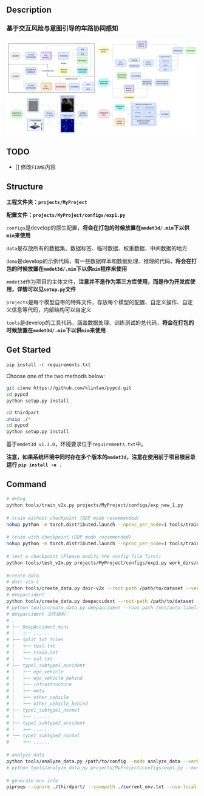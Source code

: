 ## Description

### **基于交互风险与意图引导的车路协同感知**

![](/assets/images/base.png)

## TODO

- [] 修改`FIXME`内容

## Structure

**工程文件夹：`projects/MyProject`**

**配置文件：`projects/MyProject/configs/exp1.py`**

`configs`是develop的原生配置，**将会在打包的时候放置在`mmdet3d/.mim`下以供`mim`来使用**

`data`是存放所有的数据集、数据标签、临时数据、权重数据、中间数据的地方

`demo`是develop的示例代码，有一些数据样本和数据处理、推理的代码，**将会在打包的时候放置在`mmdet3d/.mim`下以供`mim`程序来使用**

`mmdet3d`作为项目的主体文件，**注意并不是作为第三方库使用，而是作为开发库使用，详情可以见`setup.py`文件**

`projects`是每个模型自带的特殊文件，存放每个模型的配置、自定义操作、自定义信息等代码，内部结构可以自定义

`tools`是develop的工具代码，涵盖数据处理、训练测试的总代码，**将会在打包的时候放置在`mmdet3d/.mim`下以供`mim`来使用**

## Get Started

`pip install -r requirements.txt`

Choose one of the two methods below:

```Bash
git clone https://github.com/klintan/pypcd.git
cd pypcd
python setup.py install
```

```Bash
cd thirdpart
unzip ./*
cd pypcd
python setup.py install
```

基于`mmdet3d v1.3.0`，环境要求位于`requirements.txt`中。

**注意，如果系统环境中同时存在多个版本的`mmdet3d`，注意在使用前于项目根目录运行 `pip install -e .`**

## Command

```Bash
# debug
python tools/train_v2x.py projects/MyProject/configs/exp_new_1.py

# train without checkpoint (DDP mode recommended)
nohup python -m torch.distributed.launch --nproc_per_node=1 tools/train_v2x.py projects/MyProject/configs/exp1.py --launcher pytorch &

# train with checkpoint (DDP mode recommended)
nohup python -m torch.distributed.launch --nproc_per_node=1 tools/train_v2x.py projects/MyProject/configs/exp1.py --launcher pytorch --checkpoint /ai/volume/work/work_dirs/exp1/single_epoch_20.pth &

# test a checkpoint (Please modify the config file first)
python tools/test_v2x.py projects/MyProject/configs/exp1.py work_dirs/exp1/epoch_20.pth --work-dir work_dirs/uni_temppp

#create data
# dair-v2x-c
python tools/create_data.py dair-v2x --root-path /path/to/dataset --version c --out-dir ./data/dair
# deepaccident
python tools/create_data.py deepaccident --root-path /path/to/dataset --sample-interval 5 --out-dir ./data/deepaccident
# python tools/create_data.py deepaccident --root-path /mnt/auto-labeling/wyc/datasets --sample-interval 5 --out-dir ./data/deepaccident
# deepaccident 文件结构：
# .
# ├── DeepAccident_mini
# │   ├── ......
# ├── split_txt_files
# │   ├── test.txt
# │   ├── train.txt
# │   └── val.txt
# ├── type1_subtype1_accident
# │   ├── ego_vehicle
# │   ├── ego_vehicle_behind
# │   ├── infrastructure
# │   ├── meta
# │   ├── other_vehicle
# │   └── other_vehicle_behind
# ├── type1_subtype1_normal
# │   ├── ......
# ├── type1_subtype2_accident
# │   ├── ......
# └── type1_subtype2_normal
#     ├── ......

# analyze data
python tools/analyze_data.py /path/to/config --mode analyze_data --verbose
# python tools/analyze_data.py projects/MyProject/configs/exp1.py --mode analyze_data --verbose

# generate env info
pipreqs --ignore ./thirdpart/ --savepath ./current_env.txt --use-local ./

```
